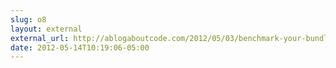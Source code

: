 ```yaml
---
slug: o8
layout: external
external_url: http://ablogaboutcode.com/2012/05/03/benchmark-your-bundle/
date: 2012-05-14T10:19:06-05:00
---
```

